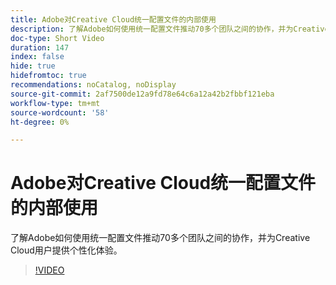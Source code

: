 ```yaml
---
title: Adobe对Creative Cloud统一配置文件的内部使用
description: 了解Adobe如何使用统一配置文件推动70多个团队之间的协作，并为Creative Cloud用户提供个性化体验。
doc-type: Short Video
duration: 147
index: false
hide: true
hidefromtoc: true
recommendations: noCatalog, noDisplay
source-git-commit: 2af7500de12a9fd78e64c6a12a42b2fbbf121eba
workflow-type: tm+mt
source-wordcount: '58'
ht-degree: 0%

---
```



# Adobe对Creative Cloud统一配置文件的内部使用

了解Adobe如何使用统一配置文件推动70多个团队之间的协作，并为Creative Cloud用户提供个性化体验。

<!-- 62_S655_3442541_146_adobes-internal-use-of-unified-profiles-for-creative-cloud -->
>[!VIDEO](https://video.tv.adobe.com/v/3458283/?learn=on&enablevpops=true)
